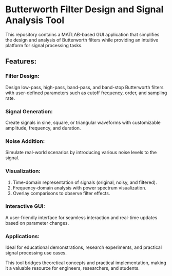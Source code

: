 # Butterworth Filter Design and Signal Analysis Tool 

This repository contains a MATLAB-based GUI application that simplifies the design and analysis of Butterworth filters while providing an intuitive platform for signal processing tasks.

## Features:

### Filter Design:
Design low-pass, high-pass, band-pass, and band-stop Butterworth filters with user-defined parameters such as cutoff frequency, order, and sampling rate.

### Signal Generation:
Create signals in sine, square, or triangular waveforms with customizable amplitude, frequency, and duration.

### Noise Addition:
Simulate real-world scenarios by introducing various noise levels to the signal.

### Visualization:

  1. Time-domain representation of signals (original, noisy, and filtered).
  2. Frequency-domain analysis with power spectrum visualization.
  3. Overlay comparisons to observe filter effects.

### Interactive GUI:
A user-friendly interface for seamless interaction and real-time updates based on parameter changes.

### Applications:
Ideal for educational demonstrations, research experiments, and practical signal processing use cases.

This tool bridges theoretical concepts and practical implementation, making it a valuable resource for engineers, researchers, and students.

